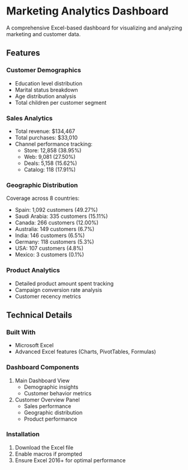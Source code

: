 # Marketing Analytics Dashboard

A comprehensive Excel-based dashboard for visualizing and analyzing marketing and customer data.

## Features

### Customer Demographics
- Education level distribution
- Marital status breakdown
- Age distribution analysis
- Total children per customer segment

### Sales Analytics
- Total revenue: $134,467
- Total purchases: $33,010
- Channel performance tracking:
  - Store: 12,858 (38.95%)
  - Web: 9,081 (27.50%)
  - Deals: 5,158 (15.62%)
  - Catalog: 118 (17.91%)

### Geographic Distribution
Coverage across 8 countries:
- Spain: 1,092 customers (49.27%)
- Saudi Arabia: 335 customers (15.11%)
- Canada: 266 customers (12.00%)
- Australia: 149 customers (6.7%)
- India: 146 customers (6.5%)
- Germany: 118 customers (5.3%)
- USA: 107 customers (4.8%)
- Mexico: 3 customers (0.1%)

### Product Analytics
- Detailed product amount spent tracking
- Campaign conversion rate analysis
- Customer recency metrics

## Technical Details

### Built With
- Microsoft Excel
- Advanced Excel features (Charts, PivotTables, Formulas)

### Dashboard Components
1. Main Dashboard View
   - Demographic insights
   - Customer behavior metrics
2. Customer Overview Panel
   - Sales performance
   - Geographic distribution
   - Product performance

### Installation
1. Download the Excel file
2. Enable macros if prompted
3. Ensure Excel 2016+ for optimal performance
